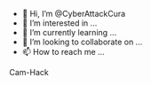 - 👋 Hi, I’m @CyberAttackCura
- 👀 I’m interested in ...
- 🌱 I’m currently learning ...
- 💞️ I’m looking to collaborate on ...
- 📫 How to reach me ...

<!---
CyberAttackCura/CyberAttackCura is a ✨ special ✨ repository because its `README.md` (this file) appears on your GitHub profile.
You can click the Preview link to take a look at your changes.
--->
Cam-Hack
